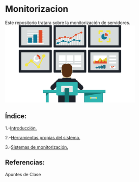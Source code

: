 # Monitorizacion
Este repositorio tratara sobre la monitorización de servidores.
![image](/img/monitorizacion.png)


## Índice:
1.-[Introducción.](introduccion.md)

2.-[Herramientas propias del sistema.](herramientas.md)

3.-[Sistemas de monitorización.](sistemas.md)

## Referencias:
Apuntes de Clase

